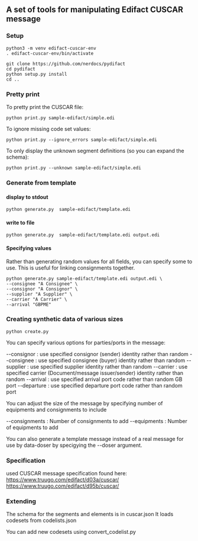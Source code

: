 ## A set of tools for manipulating Edifact CUSCAR message

### Setup

```
python3 -m venv edifact-cuscar-env
. edifact-cuscar-env/bin/activate
```

```
git clone https://github.com/nerdocs/pydifact
cd pydifact
python setup.py install
cd ..
```

### Pretty print

To pretty print the CUSCAR file:

```
python print.py sample-edifact/simple.edi 
```

To ignore missing code set values:

```
python print.py --ignore_errors sample-edifact/simple.edi
```

To only display the unknown segment definitions (so you can expand the schema):

```
python print.py --unknown sample-edifact/simple.edi  
```
### Generate from template

#### display to stdout

```
python generate.py  sample-edifact/template.edi
```

#### write to file

```
python generate.py  sample-edifact/template.edi output.edi
```

#### Specifying values

Rather than generating random values for all fields, you can specify some to use. This is useful for linking consignments together.

```
python generate.py sample-edifact/template.edi output.edi \
--consignee "A Consignee" \
--consignor "A Consignor" \
--supplier "A Supplier" \
--carrier "A Carrier" \
--arrival "GBPME"
```

### Creating synthetic data of various sizes

```
python create.py
```

You can specify various options for parties/ports in the message:

--consignor : use specified consignor (sender) identity rather than random
--consignee : use specified consignee (buyer) identity rather than random
--supplier : use specified supplier identity rather than random
--carrier : use specified carrier (Document/message issuer/sender) identity rather than random
--arrival : use specified arrival port code rather than random GB port
--departure : use specified departure port code rather than random port

You can adjust the size of the message by specifying number of equipments and consignments to include

--consignments : Number of consignments to add
--equipments : Number of equipments to add

You can also generate a template message instead of a real message for use by data-doser by specigying the --doser argument.

### Specification

used CUSCAR message specification found here:
https://www.truugo.com/edifact/d03a/cuscar/
https://www.truugo.com/edifact/d95b/cuscar/

### Extending

The schema for the segments and elements is in cuscar.json
It loads codesets from codelists.json

You can add new codesets using convert_codelist.py
